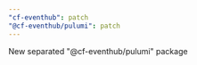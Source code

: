 ```yaml
---
"cf-eventhub": patch
"@cf-eventhub/pulumi": patch
---
```


New separated "@cf-eventhub/pulumi" package
